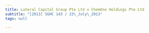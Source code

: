 ```yaml
---
title: Lateral Capital Group Pte Ltd v ChemOne Holdings Pte Ltd
subtitle: "[2013] SGHC 143 / 23\_July\_2013"
tags: null

---
```


